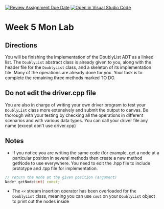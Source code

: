 [![Review Assignment Due Date](https://classroom.github.com/assets/deadline-readme-button-22041afd0340ce965d47ae6ef1cefeee28c7c493a6346c4f15d667ab976d596c.svg)](https://classroom.github.com/a/ZO6Uya-U)
[![Open in Visual Studio Code](https://classroom.github.com/assets/open-in-vscode-2e0aaae1b6195c2367325f4f02e2d04e9abb55f0b24a779b69b11b9e10269abc.svg)](https://classroom.github.com/online_ide?assignment_repo_id=20542331&assignment_repo_type=AssignmentRepo)
# Week 5 Mon Lab

## Directions

You will be finishing the implementation of the DoublyList ADT as a linked list. The `DoublyList` abstract class is already given to you, along with the header file for the `DoublyList` class, and a skeleton of its implementation file. Many of the operations are already done for you. Your task is to complete the remaining three methods marked TO DO.

## Do not edit the driver.cpp file

You are also in charge of writing your own driver program to test your `DoublyList` class more extensively and submit the output to canvas. Be thorough with your testing by checking all the operations in different scenarios and with various data types. You can call your driver file any name (except don't use driver.cpp)

## Notes

- If you notice you are writing the same code (for example, get a node at a particular position in several methods then create a new method getNode to use everywhere. You need to edit the .hpp file  to include prototype and .tpp file for implementation. 
  
```C++
// return the node at the given position (argument)
Node* getNode(int) const;
```
- The `<<` stream insertion operator has been overloaded for the `DoublyList` class, meaning you can use `cout` on your `DoublyList` object to print out the nodes inside
